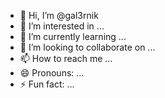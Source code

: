 - 👋 Hi, I’m @gal3rnik
- 👀 I’m interested in ...
- 🌱 I’m currently learning ...
- 💞️ I’m looking to collaborate on ...
- 📫 How to reach me ...
- 😄 Pronouns: ...
- ⚡ Fun fact: ...

<!---
gal3rnik/gal3rnik is a ✨ special ✨ repository because its `README.md` (this file) appears on your GitHub profile.
You can click the Preview link to take a look at your changes.
--->
